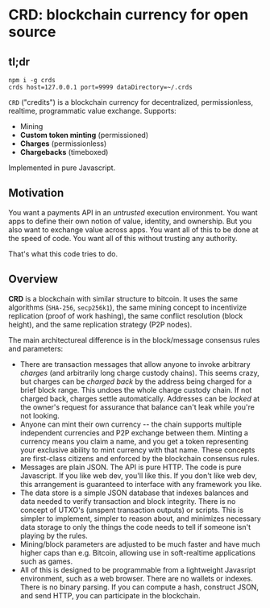 # CRD: blockchain currency for open source

## tl;dr

```
npm i -g crds
crds host=127.0.0.1 port=9999 dataDirectory=~/.crds
```

`CRD` ("credits") is a blockchain currency for decentralized, permissionless, realtime, programmatic value exchange. Supports:

- Mining
- **Custom token minting** (permissioned)
- **Charges** (permissionless)
- **Chargebacks** (timeboxed)

Implemented in pure Javascript.

## Motivation

You want a payments API in an _untrusted_ execution environment.
You want apps to define their own notion of value, identity, and ownership. But you also want to exchange value across apps.
You want all of this to be done at the speed of code.
You want all of this without trusting any authority.

That's what this code tries to do.

## Overview

**CRD** is a blockchain with similar structure to bitcoin. It uses the same algorithms (`SHA-256`, `secp256k1`), the same mining concept to incentivize replication (proof of work hashing), the same conflict resolution (block height), and the same replication strategy (P2P nodes).

The main architectureal difference is in the block/message consensus rules and parameters:

- There are transaction messages that allow anyone to invoke arbitrary _charges_ (and arbitrarily long charge custody chains). This seems crazy, but charges can be _charged back_ by the address being charged for a brief block range. This undoes the whole charge custody chain. If not charged back, charges settle automatically. Addresses can be _locked_ at the owner's request for assurance that balance can't leak while you're not looking.
- Anyone can mint their own currency -- the chain supports multiple independent currencies and P2P exchange between them. Minting a currency means you claim a name, and you get a token representing your exclusive ability to mint currency with that name. These concepts are first-class citizens and enforced by the blockchain consensus rules.
- Messages are plain JSON. The API is pure HTTP. The code is pure Javascript. If you like web dev, you'll like this. If you don't like web dev, this arrangement is guaranteed to interface with any framework you like.
- The data store is a simple JSON database that indexes balances and data needed to verify transaction and block integrity. There is no concept of UTXO's (unspent transaction outputs) or scripts. This is simpler to implement, simpler to reason about, and minimizes necessary data storage to only the things the code needs to tell if someone isn't playing by the rules.
- Mining/block parameters are adjusted to be much faster and have much higher caps than e.g. Bitcoin, allowing use in soft-realtime applications such as games.
- All of this is designed to be programmable from a lightweight Javasript environment, such as a web browser. There are no wallets or indexes. There is no binary parsing. If you can compute a hash, construct JSON, and send HTTP, you can participate in the blockchain.

